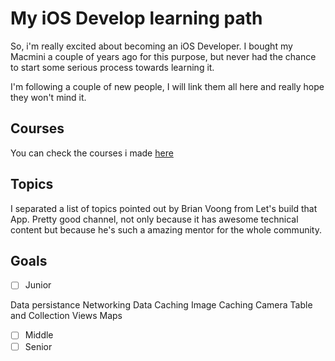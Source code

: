 # My iOS Develop learning path
So, i'm really excited about becoming an iOS Developer. I bought my Macmini a couple of years ago for this purpose, but never had the chance to start some serious process towards learning it.

I'm following a couple of new people, I will link them all here and really hope they won't mind it.

## Courses

You can check the courses i made [here](https://github.com/hudsonpereira/ios-learning-path/blob/master/courses.md)

## Topics

I separated a list of topics pointed out by Brian Voong from Let's build that App. Pretty good channel, not only because it has awesome technical content but because he's such a amazing mentor for the whole community.

## Goals

- [ ] Junior

Data persistance
Networking
Data Caching
Image Caching
Camera
Table and Collection Views
Maps

- [ ] Middle
- [ ] Senior
